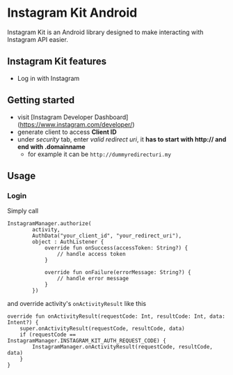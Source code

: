 # Instagram Kit Android

Instagram Kit is an Android library designed to make interacting with Instagram API easier.

## Instagram Kit features
- Log in with Instagram

## Getting started
- visit [Instagram Developer Dashboard] (https://www.instagram.com/developer/)
- generate client to access **Client ID**
- under *security* tab, enter *valid redirect uri*, it **has to start with http:// and end with .domainname**
  - for example it can be `http://dummyredirecturi.my`
  
## Usage
### Login
Simply call
```
InstagramManager.authorize(
        activity,
        AuthData("your_client_id", "your_redirect_uri"),
        object : AuthListener {
            override fun onSuccess(accessToken: String?) {
                // handle access token
            }

            override fun onFailure(errorMessage: String?) {
                // handle error message
            }
        })
```
and override activity's `onActivityResult` like this
```
override fun onActivityResult(requestCode: Int, resultCode: Int, data: Intent?) {
    super.onActivityResult(requestCode, resultCode, data)
    if (requestCode == InstagramManager.INSTAGRAM_KIT_AUTH_REQUEST_CODE) {
        InstagramManager.onActivityResult(requestCode, resultCode, data)
    }
}
```
